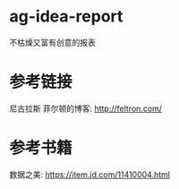 # ag-idea-report
不枯燥又富有创意的报表

# 参考链接

尼古拉斯 菲尔顿的博客:  http://feltron.com/

# 参考书籍

数据之美:  https://item.jd.com/11410004.html


